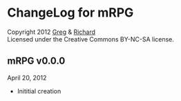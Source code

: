 ChangeLog for mRPG
========
Copyright 2012 [Greg](https://github.com/newtoz) & [Richard](https://github.com/richard4339)  
Licensed under the Creative Commons BY-NC-SA license. 

mRPG v0.0.0
--------
April 20, 2012

* Inititial creation